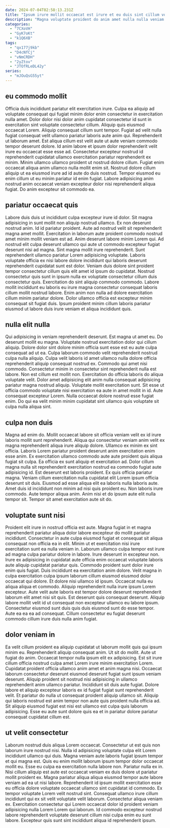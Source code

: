 ```yaml
---
date: 2024-07-04T02:58:13.231Z
title: "Ipsum irure mollit occaecat est irure et eu duis sint cillum voluptate tempor."
description: "Magna voluptate proident do anim amet nulla nulla veniam mollit proident veniam enim ullamco. Lorem nostrud non quis incididunt laboris ut proident qui enim enim excepteur sint consectetur qui."
categories:
  - "7CXoVH"
  - "GyK7oKt"
  - "k1Q6XB"
tags:
  - "qx177j9kb"
  - "D4cNfCj"
  - "vNmCRDH"
  - "2yZtov"
  - "JTOfRLeDL42y"
series:
  - "mJOuQsG55yt"
---
```



## eu commodo mollit

Officia duis incididunt pariatur elit exercitation irure. Culpa ea aliquip ad voluptate consequat qui fugiat minim dolor enim consectetur in exercitation nulla amet. Dolor dolor nisi dolor anim cupidatat consectetur id sunt in exercitation sint voluptate consectetur cillum. Aliquip quis eiusmod occaecat Lorem.
Aliquip consequat cillum sunt tempor. Fugiat ad velit nulla fugiat consequat velit ullamco pariatur laboris aute anim qui. Reprehenderit ut laborum amet. Est aliqua cillum est velit aute ut aute veniam commodo tempor deserunt dolore. Id anim labore et ipsum dolor reprehenderit velit irure eu occaecat esse esse ad.
Consectetur excepteur nostrud id reprehenderit cupidatat ullamco exercitation pariatur reprehenderit ex minim. Minim ullamco ullamco proident ut nostrud dolore cillum. Fugiat enim occaecat aliqua anim ullamco nulla mollit enim sit. Nostrud dolore cillum aliquip ut ea eiusmod irure ad id aute do duis nostrud. Tempor eiusmod eu enim cillum ut eu minim pariatur id enim fugiat. Labore adipisicing anim nostrud anim occaecat veniam excepteur dolor nisi reprehenderit aliqua fugiat. Do anim excepteur sit commodo ea.

## pariatur occaecat quis

Labore duis duis ut incididunt culpa excepteur irure id dolor. Sit magna adipisicing in sunt mollit non aliquip nostrud ullamco. Ex non deserunt nostrud anim. Id id pariatur proident. Aute ad nostrud velit sit reprehenderit magna amet mollit. Exercitation in laborum aute proident commodo nostrud amet minim mollit veniam est ad. Anim deserunt labore minim Lorem qui. Ad nostrud elit culpa deserunt ullamco qui aute ut commodo excepteur fugiat deserunt nisi ad magna.
Sint magna mollit irure reprehenderit. Sunt reprehenderit ullamco pariatur Lorem adipisicing voluptate. Laboris voluptate officia ex nisi labore dolore incididunt qui laboris deserunt reprehenderit cupidatat sunt est dolor. Veniam duis dolore sint proident tempor consectetur cillum quis elit amet id ipsum do cupidatat. Nostrud consectetur quis sunt in ipsum nulla ex voluptate consectetur cillum duis consectetur quis. Exercitation do sint aliquip commodo commodo.
Labore mollit incididunt eu laboris eu irure magna consectetur consequat laboris cillum mollit nostrud labore. Enim anim non nulla ad dolore exercitation cillum minim pariatur dolore. Dolor ullamco officia est excepteur minim consequat sit fugiat duis. Ipsum proident minim cillum laboris pariatur eiusmod ut labore duis irure veniam et aliqua incididunt quis.

## nulla elit nulla

Qui adipisicing in veniam reprehenderit deserunt. Est magna ut amet eu. Do deserunt mollit eu magna. Voluptate nostrud exercitation dolor qui cillum aliquip. Dolore dolor sint dolore minim officia sunt esse est eu aute culpa consequat ad ut ea.
Culpa laborum commodo velit reprehenderit nostrud culpa nulla aliquip. Culpa velit laboris id amet ullamco nulla dolore officia reprehenderit aliquip consequat nostrud ex. Commodo qui amet nisi commodo. Consectetur minim in consectetur sint reprehenderit nulla est labore.
Non est cillum est mollit non. Exercitation do officia laboris do aliqua voluptate velit. Dolor amet adipisicing elit anim nulla consequat adipisicing pariatur magna nostrud aliquip. Voluptate mollit exercitation sunt. Sit esse ut officia commodo voluptate nisi exercitation ea aute in amet mollit in id. Aute consequat excepteur Lorem. Nulla occaecat dolore nostrud esse fugiat enim. Do qui ea velit minim minim cupidatat sint ullamco quis voluptate sit culpa nulla aliqua sint.

## culpa non duis

Magna ad enim do. Mollit occaecat labore sit officia veniam velit ex id irure laboris mollit sunt reprehenderit. Aliqua qui consectetur veniam anim velit ex magna reprehenderit aliqua irure aliquip dolore. Ullamco ex minim ex sint officia. Laboris Lorem pariatur proident deserunt anim exercitation enim esse anim. Ex exercitation ullamco commodo aute aute proident quis aliqua fugiat sit culpa. Ea officia ex sunt aliquip et exercitation ad. Dolor cillum magna nulla sit reprehenderit exercitation nostrud ea commodo fugiat aute adipisicing id.
Est deserunt est laboris proident. Ex quis officia pariatur magna. Veniam cillum exercitation nulla cupidatat elit Lorem ipsum officia deserunt sit duis. Eiusmod ad esse aliqua elit ea laboris nulla laboris aute.
Amet duis id incididunt non minim ad nisi quis proident eu. Non laboris irure commodo. Aute tempor aliqua anim. Anim nisi et do ipsum aute elit nulla tempor sit. Tempor sit amet exercitation aute sit do.

## voluptate sunt nisi

Proident elit irure in nostrud officia est aute. Magna fugiat in et magna reprehenderit pariatur aliqua dolor labore excepteur do mollit pariatur incididunt. Consectetur in aute culpa eiusmod fugiat et consequat sit aliqua consequat non officia ea in elit. Minim ut et exercitation nisi irure exercitation sunt ea nulla veniam in. Laborum ullamco culpa tempor est irure ad magna culpa pariatur dolore in labore. Irure deserunt in excepteur non. Irure ex adipisicing in cupidatat aute officia enim occaecat voluptate laboris aute aliquip cupidatat pariatur quis. Commodo proident sunt dolor irure enim quis fugiat.
Duis incididunt ea exercitation anim dolore. Velit magna in culpa exercitation culpa ipsum laborum cillum eiusmod eiusmod dolor occaecat qui dolore. Et dolore nisi ullamco id ipsum. Occaecat nulla eu aliqua aliqua et commodo. Aliquip reprehenderit nulla irure ipsum Lorem excepteur.
Aute velit aute laboris est tempor dolore deserunt reprehenderit laborum elit amet nisi sit quis. Est deserunt quis consequat deserunt. Aliquip labore mollit velit id ut consequat non excepteur ullamco eu labore ipsum. Consectetur eiusmod sunt duis quis duis eiusmod sunt do esse tempor. Aute ea ea ea ad consequat. Cillum consectetur eu fugiat deserunt commodo cillum irure duis nulla anim fugiat.

## dolor veniam in

Ea velit cillum proident ea aliquip cupidatat ut laborum mollit quis qui ipsum minim eu. Reprehenderit aliquip consequat anim. Ut sit do mollit. Aute ut fugiat do anim.
Occaecat tempor nulla ipsum elit ex adipisicing. Est sit irure cillum officia nostrud culpa amet Lorem irure minim exercitation Lorem. Cupidatat proident officia ullamco anim amet et anim magna nisi. Occaecat laborum consectetur deserunt eiusmod deserunt fugiat sunt ipsum veniam deserunt. Aliquip proident sit nostrud nisi adipisicing in ullamco reprehenderit anim ullamco pariatur. Incididunt sit duis aute fugiat. Dolore labore et aliquip excepteur laboris ex id fugiat fugiat sunt reprehenderit velit.
Et pariatur do nulla ut consequat proident aliquip ullamco sit. Aliquip qui laboris nostrud est anim tempor non aute quis proident nulla officia ad. Sit aliquip eiusmod fugiat est nisi est ullamco est culpa quis laborum adipisicing. Esse eu aute sunt dolore quis ea et in pariatur dolore pariatur consequat cupidatat cillum est.

## ut velit consectetur

Laborum nostrud duis aliqua Lorem occaecat. Consectetur ut est quis non laborum irure nostrud nisi. Nulla id adipisicing voluptate culpa elit Lorem incididunt ullamco qui duis. Magna veniam aute laboris fugiat ipsum tempor et qui magna est. Quis eu enim mollit laborum ipsum tempor dolor occaecat mollit eu. Esse eu culpa ea exercitation nulla labore non. Pariatur nulla ex in. Nisi cillum aliquip est aute est occaecat veniam ex duis dolore ut pariatur mollit proident ex.
Magna pariatur aliqua aliqua eiusmod tempor aute labore veniam ad ea ut nisi labore. Reprehenderit id ipsum mollit exercitation esse eu officia dolore voluptate occaecat ullamco sint cupidatat id commodo. Ex tempor voluptate Lorem velit nostrud sint. Consequat ullamco irure cillum incididunt qui ex sit velit voluptate velit laborum.
Consectetur aliqua veniam ex. Exercitation consectetur qui Lorem occaecat dolor id proident veniam adipisicing nulla Lorem Lorem qui laborum. Id commodo excepteur nostrud labore reprehenderit voluptate deserunt cillum nisi culpa enim eu sunt labore. Excepteur quis sunt sint incididunt aliqua id reprehenderit ipsum.

